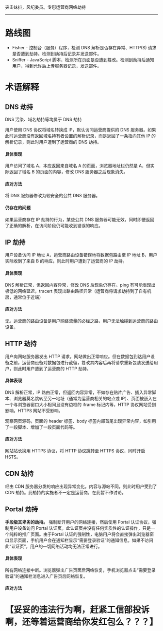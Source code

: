 夹击妹抖，风纪委员。专怼运营商网络劫持

---

路线图
===

* Fisher - 控制台（服务）程序，检测 DNS 解析是否存在异常、HTTP(S) 请求是否遭到劫持。检测到劫持后记录并发送邮件。
* Sniffer - JavaScript 脚本，检测所在页面是否遭到篡改。检测到劫持后通知用户，得到允许后上传服务器记录，发送邮件。

术语解释
====

## DNS 劫持

DNS 污染、域名劫持等均属于 DNS 劫持

用户使用 DNS 协议将域名转换成 IP，默认访问运营商提供的 DNS 服务器。如果此时运营商没有返回域名持有者设置的解析记录，而是返回了一条指向其他 IP 的解析记录，则此时用户遭到了运营商的 DNS 劫持。

#### 具体表现

用户访问了域名 A，本应返回来自域名 A 的页面，浏览器地址栏仍然是 A，但实际返回了域名 B 的页面的内容，修改 DNS 服务器之后现象消失。

#### 应对方法

将 DNS 服务器修改为较安全的公共 DNS 服务器。

#### 仍存在的问题

如果运营商存在 IP 劫持的行为，某些公共 DNS 服务器可能无效，同时即便返回了正确的解析，在访问阶段仍可能收到错误的响应。

## IP 劫持

用户设备访问 IP 地址 A，运营商路由设备错误地将数据包路由至 IP 地址 B，用户实际收到了来自 B 的响应，则此时用户遭到了运营商的 IP 劫持。

#### 具体表现

DNS 解析正常，但返回内容异常，修改 DNS 后现象仍存在。ping 有可能表现出极低的网络延迟，tracert 表现出路由路径异常（运营商将请求劫持到了自有机房，通常位于近端）

#### 应对方法

无。运营商的路由设备是用户网络流量的必经之路，用户无法触碰到运营商的路由设备。

## HTTP 劫持

用户向网站服务器发出 HTTP 请求，网站做出正常响应。但在数据包到达用户设备之前，运营商设备对数据包进行截留，篡改其内容后再将请求重新包装发送给用户，则此时用户遭到了运营商的 HTTP 劫持。

#### 具体表现

DNS 解析正常，IP 路由正常，但返回内容异常，不如存在贴片广告、插入异常脚本、浏览器莫名跳转至另一地址（通常为运营商相关的站点或 IP）、页面被嵌入在一个与浏览器窗口大小相同且没有边框的 iframe 标记内等，HTTP 协议网站受到影响，HTTPS 网站不受影响。

观察网页源码，页面的 header 标签、body 标签内部首尾出现异常内容，如引用了一段脚本、增加了一段页面代码等。

#### 应对方法

网站站长换用 HTTPS 协议，将 HTTP 协议跳转至 HTTPS 协议，同时开启 HSTS。

## CDN 劫持

经由 CDN 服务器分发的响应出现异常变化，内容与源站不同，则此时用户受到了 CDN 劫持。此劫持的实施者不一定是运营商，在此暂不作讨论。

## Portal 劫持

**手段极其卑劣的劫持。** 强制断开用户的网络连接，然后使用 Portal 认证协议，强制用户设备访问 Portal 认证页。此认证页并没有任何实质性的认证操作，只是一个纯粹的推广页面。由于Portal 认证的强制性，电脑用户将会直接弹出浏览器窗口显示页面，手机用户会在通知栏显示“需要登录验证”的通知信息。如果不访问此“认证页”，用户的一切网络活动均无法正常进行。

#### 具体表现

所有网络连接中断。浏览器弹出广告页面后网络恢复，手机浏览器点击“需要登录验证”的通知栏消息进入广告页后网络恢复。

#### 应对方法

# 【妥妥的违法行为啊，赶紧工信部投诉啊，还等着运营商给你发红包么？？？】
